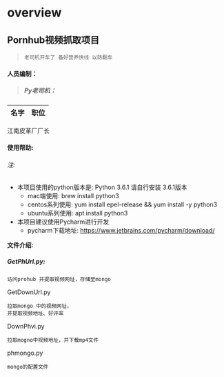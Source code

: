 # overview

##     Pornhub视频抓取项目

>     老司机开车了 备好营养快线 以防翻车


#### 人员编制：

> ##### Py老司机：

名字 | 职位
---|---

江南皮革厂厂长

####   使用帮助:

###### 注:

- 本项目使用的python版本是:   Python 3.6.1 请自行安装 3.6.1版本
  - mac端使用: brew install python3
  - centos系列使用: yum install epel-release && yum install -y python3
  - ubuntu系列使用: apt install python3
- 本项目建议使用Pycharm进行开发
  - pycharm下载地址: https://www.jetbrains.com/pycharm/download/
  
  
**文件介绍:**

##### GetPhUrl.py:

    访问prohub 并提取视频网址，存储至mongo

GetDownUrl.py

    拉取mongo 中的视频网址，
    并提取视频地址、好评率

DownPhvi.py

    拉取mogno中视频地址，并下载mp4文件
phmongo.py

    mongo的配置文件